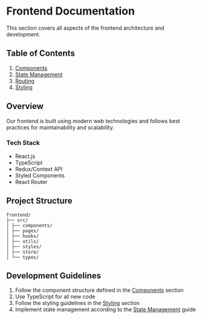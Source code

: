 # Frontend Documentation

This section covers all aspects of the frontend architecture and development.

## Table of Contents

1. [Components](./components/README.md)
2. [State Management](./state-management/README.md)
3. [Routing](./routing/README.md)
4. [Styling](./styling/README.md)

## Overview

Our frontend is built using modern web technologies and follows best practices for maintainability and scalability.

### Tech Stack

- React.js
- TypeScript
- Redux/Context API
- Styled Components
- React Router

## Project Structure

```
frontend/
├── src/
│ ├── components/
│ ├── pages/
│ ├── hooks/
│ ├── utils/
│ ├── styles/
│ ├── store/
│ └── types/
```

## Development Guidelines

1. Follow the component structure defined in the [Components](./components/README.md) section
2. Use TypeScript for all new code
3. Follow the styling guidelines in the [Styling](./styling/README.md) section
4. Implement state management according to the [State Management](./state-management/README.md) guide
